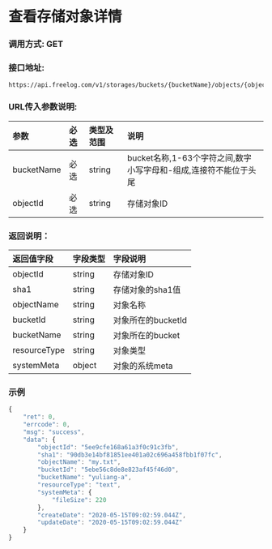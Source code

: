 # 查看存储对象详情

### 调用方式: GET

### 接口地址:

```
https://api.freelog.com/v1/storages/buckets/{bucketName}/objects/{objectId}
```

### URL传入参数说明:

| 参数 | 必选 | 类型及范围 | 说明 |
| :--- | :--- | :--- | :--- |
| bucketName | 必选 | string | bucket名称,1-63个字符之间,数字小写字母和-组成,连接符不能位于头尾 |
| objectId | 必选 | string | 存储对象ID |

### 返回说明：

| 返回值字段 | 字段类型 | 字段说明 |
| :--- | :--- | :--- |
| objectId | string | 存储对象ID |
| sha1 | string | 存储对象的sha1值 |
| objectName | string | 对象名称 |
| bucketId | string | 对象所在的bucketId |
| bucketName | string | 对象所在的bucket |
| resourceType | string | 对象类型 |
| systemMeta | object | 对象的系统meta |

### 示例

```js
{
    "ret": 0,
    "errcode": 0,
    "msg": "success",
    "data": {
        "objectId": "5ee9cfe168a61a3f0c91c3fb",
        "sha1": "90db3e14bf81851ee401a02c696a458fbb1f07fc",
        "objectName": "my.txt",
        "bucketId": "5ebe56c8de8e823af45f46d0",
        "bucketName": "yuliang-a",
        "resourceType": "text",
        "systemMeta": {
            "fileSize": 220
        },
        "createDate": "2020-05-15T09:02:59.044Z",
        "updateDate": "2020-05-15T09:02:59.044Z"
    }
}
```